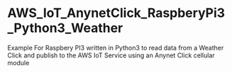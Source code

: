 # AWS_IoT_AnynetClick_RaspberyPi3_Python3_Weather
Example For Raspbery PI3 written in Python3 to read data from a Weather Click and publish to the AWS IoT Service using an Anynet Click cellular module
